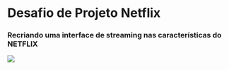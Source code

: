 # Desafio de Projeto Netflix



### Recriando uma interface de streaming nas características do NETFLIX



![](/home/fr/Imagens/Captura.png)